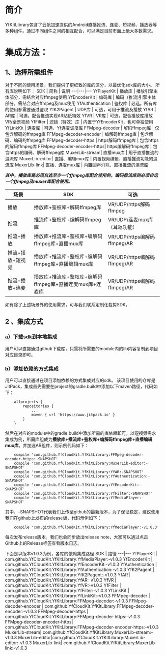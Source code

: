 # 简介

YfKitLibrary包含了云帆加速提供的Android直播推流、连麦、短视频、播放器等多种组件。通过不同组件之间的相互配合，可以满足目前市面上绝大多数需求。

# 集成方法：

## 1、选择所需组件
对于不同的使用场景，我们提供了更细致的库的区分，以最优化sdk库的大小。
所有库说明如下：
SDK | 简称 | 说明
---|---|---
YfPlayerKit | 播放库 | 播放引擎主体部分，需结合对应ffmpeg使用
YfEncoderKit | 编码库 | 编码（推流)引擎主体部分，需结合对应ffmpeg及mux使用
YfAuthentication | 鉴权库 | 必选，所有库的使用都需要通过鉴权
YfK2Pagent | UDP库 | 可选，可用于推流及播放
YfAR | AR库 | 可选，配合推流实现AR贴纸特效
YfVR | VR库 | 可选，配合播放库播放VR/全景视频
YfFilter | 滤镜（特效）库 | 内置于YfEncoderKit，也可单独使用
YfLinkKit | 连麦库 | 可选，Yf连麦调度库
FFMpeg-decoder | 解码ffmpeg库 | 仅包含解码的ffmpeg库
FFMpeg-decoder-encoder | 编解码ffmpeg库 | 包含解码、编码的ffmpeg库
FFMpeg-decoder-https | https解码ffmpeg库 | 包含https的解码ffmpeg库
FFMpeg-decoder-encoder-https| https编解码ffmpeg库 | 包含https的编码、解码ffmpeg库
MuxerLib-stream| 直播mux库 | 用于直播推流的混流库
MuxerLib-editor| 直播、编辑mux库 | 内置视频编辑、直播推流功能的混流库
MuxerLib-link| 直播、连麦mux库 | 内置回声消除、直播推流的混流库

***其中，播放库是必须自选至少一个ffmpeg库配合使用的，编码推流库则必须自选一个ffmpeg及muxer库配合使用。***

场景 | SDK | 可选
---|---|---
播放 | 播放库+鉴权库+解码ffmpeg库| VR/UDP/https解码ffmpeg
推流 | 推流库+鉴权库+编解码ffmpeg库|  VR/UDP/连麦mux库（耳返功能）
推流+播放 | 播放库+推流库+鉴权库+编解码ffmpeg库+直播mux库 |VR/UDP/https编解码ffmpeg/AR
推流+播放+短视频| 播放库+推流库+鉴权库+编解码ffmpeg库+直播编辑mux库 | 	VR/UDP/https编解码ffmpeg/AR
推流+播放+连麦 | 播放库+推流库+鉴权库+编解码ffmpeg库+直播连麦mux库+连麦库 | VR/UDP/https编解码ffmpeg/AR

如有除了上述场景外的使用需求，可与我们联系定制化裁剪SDK。

## 2 、集成方式

### a）下载sdk到本地集成
用户可以直接通过github下载库，只需将所需要的module内的lib内容复制到项目对应目录即可。

### b）添加依赖的方式集成
用户可以直接通过在项目添加依赖的方式集成对应的sdk。
该项目使用的仓库是JitPack，集成首先需要在project的gradle.build中添加以下maven路径，代码如下：

```
    allprojects {
		repositories {
			...
			maven { url 'https://www.jitpack.io' }
		}
	}
```

然后在对应的module中的gradle.build中添加所需的库依赖即可，以短视频需求集成为例，所需库组成为**播放库+推流库+鉴权库+编解码ffmpeg库+直播编辑mux库**，并加选AR组件，则示例代码如下：

```
    compile 'com.github.YfCloudKit.YfKitLibrary:FFMpeg-decoder-encoder-https:-SNAPSHOT'
    compile 'com.github.YfCloudKit.YfKitLibrary:MuxerLib-editor:-SNAPSHOT'
    compile 'com.github.YfCloudKit.YfKitLibrary:YfAR:-SNAPSHOT'
    compile 'com.github.YfCloudKit.YfKitLibrary:YfAuthentication:-SNAPSHOT'
    compile 'com.github.YfCloudKit.YfKitLibrary:YfEncoderKit:-SNAPSHOT'
    compile 'com.github.YfCloudKit.YfKitLibrary:YfFilter:-SNAPSHOT'
    compile 'com.github.YfCloudKit.YfKitLibrary:YfMediaPlayer:-SNAPSHOT'
```

其中，-SNAPSHOT代表我们上传至github的最新版本，为了保证稳定，建议使用我们在github上发布的release版，代码示例如下：
```
    compile 'com.github.YfCloudKit.YfKitLibrary:YfMediaPlayer:-v1.0.3'
```

每次发布release版本，我们也会同步放出release note，大家可以通过点击Github上的Release标签查看版本日志。

下面是以版本v1.0.3为例，各库的依赖集成路径
SDK | 路径
---|---
YfPlayerKit | com.github.YfCloudKit.YfKitLibrary:YfMediaPlayer:-v1.0.3
YfEncoderKit | com.github.YfCloudKit.YfKitLibrary:YfEncoderKit:-v1.0.3
YfAuthentication | com.github.YfCloudKit.YfKitLibrary:YfAuthentication:-v1.0.3
YfK2Pagent | com.github.YfCloudKit.YfKitLibrary:YfK2Pagent:-v1.0.3
YfAR |  com.github.YfCloudKit.YfKitLibrary:YfAR:-v1.0.3
YfVR |  com.github.YfCloudKit.YfKitLibrary:YfVR:-v1.0.3
YfFilter | com.github.YfCloudKit.YfKitLibrary:YfFilter:-v1.0.3
YfLinkKit | com.github.YfCloudKit.YfKitLibrary:YfLinkKit:-v1.0.3
FFMpeg-decoder | com.github.YfCloudKit.YfKitLibrary:FFMpeg-decoder:-v1.0.3
FFMpeg-decoder-encoder | com.github.YfCloudKit.YfKitLibrary:FFMpeg-decoder-encoder:-v1.0.3
FFMpeg-decoder-https | com.github.YfCloudKit.YfKitLibrary:FFMpeg-decoder-https:-v1.0.3
FFMpeg-decoder-encoder-https| com.github.YfCloudKit.YfKitLibrary:FFMpeg-decoder-encoder-https:-v1.0.3
MuxerLib-stream| com.github.YfCloudKit.YfKitLibrary:MuxerLib-stream:-v1.0.3
MuxerLib-editor|com.github.YfCloudKit.YfKitLibrary:MuxerLib-editor:-v1.0.3
MuxerLib-link| com.github.YfCloudKit.YfKitLibrary:MuxerLib-link:-v1.0.3